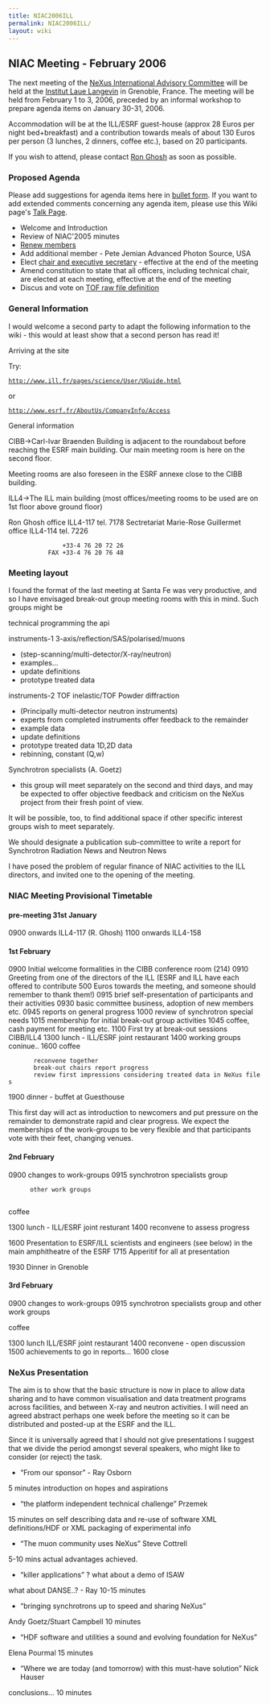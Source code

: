 ```yaml
---
title: NIAC2006ILL
permalink: NIAC2006ILL/
layout: wiki
---
```


NIAC Meeting - February 2006
----------------------------

The next meeting of the [ NeXus International Advisory
Committee](NIAC "wikilink") will be held at the [Institut Laue
Langevin](http://www.ill.fr) in Grenoble, France. The meeting will be
held from February 1 to 3, 2006, preceded by an informal workshop to
prepare agenda items on January 30-31, 2006.

Accommodation will be at the ILL/ESRF guest-house (approx 28 Euros per
night bed+breakfast) and a contribution towards meals of about 130 Euros
per person (3 lunches, 2 dinners, coffee etc.), based on 20
participants.

If you wish to attend, please contact [Ron Ghosh](mailto:ghosh@ill.fr)
as soon as possible.

### Proposed Agenda

Please add suggestions for agenda items here in [ bullet
form](Help:Editing#Lists "wikilink"). If you want to add extended
comments concerning any agenda item, please use this Wiki page's [ Talk
Page](Talk:NIAC_Meetings "wikilink").

-   Welcome and Introduction
-   Review of NIAC'2005 minutes
-   [Renew members](Membership_Dates "wikilink")
-   Add additional member - Pete Jemian Advanced Photon Source, USA
-   Elect [chair and executive
    secretary](Nominees_for_officers "wikilink") - effective at the end
    of the meeting
-   Amend constitution to state that all officers, including technical
    chair, are elected at each meeting, effective at the end of the
    meeting
-   Discus and vote on [TOF raw file definition](TOFRaw "wikilink")

### General Information

I would welcome a second party to adapt the following information to the
wiki - this would at least show that a second person has read it!

Arriving at the site

Try:

[`http://www.ill.fr/pages/science/User/UGuide.html`](http://www.ill.fr/pages/science/User/UGuide.html)

or

[`http://www.esrf.fr/AboutUs/CompanyInfo/Access`](http://www.esrf.fr/AboutUs/CompanyInfo/Access)

General information

CIBB-&gt;Carl-Ivar Braenden Building is adjacent to the roundabout
before reaching the ESRF main building. Our main meeting room is here on
the second floor.

Meeting rooms are also foreseen in the ESRF annexe close to the CIBB
building.

ILL4-&gt;The ILL main building (most offices/meeting rooms to be used
are on 1st floor above ground floor)

Ron Ghosh office ILL4-117 tel. 7178 Sectretariat Marie-Rose Guillermet
office ILL4-114 tel. 7226

`               +33-4 76 20 72 26`  
`           FAX +33-4 76 20 76 48`

### Meeting layout

I found the format of the last meeting at Santa Fe was very productive,
and so I have envisaged break-out group meeting rooms with this in mind.
Such groups might be

technical programming the api

instruments-1 3-axis/reflection/SAS/polarised/muons

-   (step-scanning/multi-detector/X-ray/neutron)
-   examples...
-   update definitions
-   prototype treated data

instruments-2 TOF inelastic/TOF Powder diffraction

-   (Principally multi-detector neutron instruments)
-   experts from completed instruments offer feedback to the remainder
-   example data
-   update definitions
-   prototype treated data 1D,2D data
-   rebinning, constant (Q,w)

Synchrotron specialists (A. Goetz)

-   this group will meet separately on the second and third days, and
    may be expected to offer objective feedback and criticism on the
    NeXus project from their fresh point of view.

It will be possible, too, to find additional space if other specific
interest groups wish to meet separately.

We should designate a publication sub-committee to write a report for
Synchrotron Radiation News and Neutron News

I have posed the problem of regular finance of NIAC activities to the
ILL directors, and invited one to the opening of the meeting.

### NIAC Meeting Provisional Timetable

#### pre-meeting 31st January

0900 onwards ILL4-117 (R. Ghosh) 1100 onwards ILL4-158

#### 1st February

0900 Initial welcome formalities in the CIBB conference room (214) 0910
Greeting from one of the directors of the ILL (ESRF and ILL have each
offered to contribute 500 Euros towards the meeting, and someone should
remember to thank them!) 0915 brief self-presentation of participants
and their activities 0930 basic committee business, adoption of new
members etc. 0945 reports on general progress 1000 review of synchrotron
special needs 1015 membership for initial break-out group activities
1045 coffee, cash payment for meeting etc. 1100 First try at break-out
sessions CIBB/ILL4 1300 lunch - ILL/ESRF joint restaurant 1400 working
groups coninue.. 1600 coffee

`       reconvene together`  
`       break-out chairs report progress`  
`       review first impressions considering treated data in NeXus files`

1900 dinner - buffet at Guesthouse

This first day will act as introduction to newcomers and put pressure on
the remainder to demonstrate rapid and clear progress. We expect the
memberships of the work-groups to be very flexible and that participants
vote with their feet, changing venues.

#### 2nd February

0900 changes to work-groups 0915 synchrotron specialists group

`      other work groups`  
` `

  
coffee

1300 lunch - ILL/ESRF joint resturant 1400 reconvene to assess progress

  

1600 Presentation to ESRF/ILL scientists and engineers (see below) in
the main amphitheatre of the ESRF 1715 Apperitif for all at presentation

1930 Dinner in Grenoble

#### 3rd February

0900 changes to work-groups 0915 synchrotron specialists group and other
work groups

  
coffee

1300 lunch ILL/ESRF joint restaurant 1400 reconvene - open discussion
1500 achievements to go in reports... 1600 close

### NeXus Presentation

The aim is to show that the basic structure is now in place to allow
data sharing and to have common visualisation and data treatment
programs across facilities, and between X-ray and neutron activities. I
will need an agreed abstract perhaps one week before the meeting so it
can be distributed and posted-up at the ESRF and the ILL.

Since it is universally agreed that I should not give presentations I
suggest that we divide the period amongst several speakers, who might
like to consider (or reject) the task.

-   “From our sponsor” - Ray Osborn

5 minutes introduction on hopes and aspirations

-   “the platform independent technical challenge” Przemek

15 minutes on self describing data and re-use of software XML
definitions/HDF or XML packaging of experimental info

-   “The muon community uses NeXus” Steve Cottrell

5-10 mins actual advantages achieved.

-   “killer applications” ? what about a demo of ISAW

what about DANSE..? - Ray 10-15 minutes

-   “bringing synchrotrons up to speed and sharing NeXus”

Andy Goetz/Stuart Campbell 10 minutes

-   “HDF software and utilities a sound and evolving foundation for
    NeXus”

Elena Pourmal 15 minutes

-   “Where we are today (and tomorrow) with this must-have solution”
    Nick Hauser

conclusions... 10 minutes
